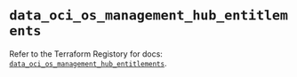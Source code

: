# `data_oci_os_management_hub_entitlements`

Refer to the Terraform Registory for docs: [`data_oci_os_management_hub_entitlements`](https://registry.terraform.io/providers/oracle/oci/6.18.0/docs/data-sources/os_management_hub_entitlements).
